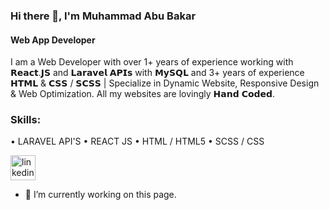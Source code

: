 ### Hi there 👋, I'm Muhammad Abu Bakar
#### Web App Developer

I am a Web Developer with over 1+ years of experience working with 𝗥𝗲𝗮𝗰𝘁.𝗝𝗦 and 𝗟𝗮𝗿𝗮𝘃𝗲𝗹 𝗔𝗣𝗜𝘀 with 𝗠𝘆𝗦𝗤𝗟 and 3+ years of experience 𝗛𝗧𝗠𝗟 & 𝗖𝗦𝗦 / 𝗦𝗖𝗦𝗦 | Specialize in Dynamic Website, Responsive Design & Web Optimization. All my websites are lovingly 𝗛𝗮𝗻𝗱 𝗖𝗼𝗱𝗲𝗱.

### Skills:
• LARAVEL API'S
• REACT JS
• HTML / HTML5
• SCSS / CSS

[<img src='https://cdn.jsdelivr.net/npm/simple-icons@3.0.1/icons/linkedin.svg' alt='linkedin' height='40'>](https://www.linkedin.com/in/muhammad-abubakar-b238a5298/)

- 🔭 I’m currently working on this page. 
<!--
**abubakar-sarwar/abubakar-sarwar** is a ✨ _special_ ✨ repository because its `README.md` (this file) appears on your GitHub profile.

Here are some ideas to get you started:

- 🔭 I’m currently working on ...
- 🌱 I’m currently learning ...
- 👯 I’m looking to collaborate on ...
- 🤔 I’m looking for help with ...
- 💬 Ask me about ...
- 📫 How to reach me: ...
- 😄 Pronouns: ...
- ⚡ Fun fact: ...
-->
